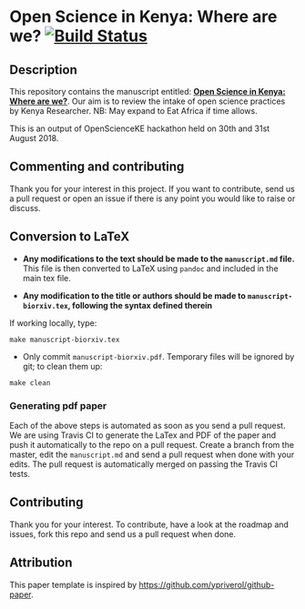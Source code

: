 # Open Science in Kenya: Where are we? [![Build Status](https://travis-ci.org/BioinfoNet/hack-paper.svg?branch=master)](https://travis-ci.org/BioinfoNet/hack-paper)

## Description 

This repository contains the manuscript entitled:
[**Open Science in Kenya: Where are we?**](https://github.com/bioinfonet/hack-paper/blob/master/document/manuscript.md). Our aim is to review the intake of open science practices by Kenya Researcher. NB: May expand to Eat Africa if time allows.

This is an output of OpenScienceKE hackathon held on 30th and 31st August 2018.
     
     
## Commenting and contributing 
Thank you for your interest in this project. If you want to contribute, send us a pull request or open an issue if there is any
point you would like to raise or discuss.


## Conversion to LaTeX
- **Any modifications to the text should be made to the
  `manuscript.md` file.** This file is then converted to LaTeX using
  `pandoc` and included in the main tex file. 

- **Any modification to the title or authors should be made to
  `manuscript-biorxiv.tex`, following the syntax defined therein**

If working locally, type:

```
make manuscript-biorxiv.tex
```

- Only commit `manuscript-biorxiv.pdf`. Temporary files will be ignored
  by git; to clean them up:

```
make clean
```

### Generating pdf paper
Each of the above steps is automated as soon as you send a pull request. We are using Travis CI to generate the LaTex and PDF of the paper and push it automatically to the repo on a pull request. Create a branch from the master, edit the `manuscript.md` and send a pull request when done with your edits. The pull request is automatically merged on passing the Travis CI tests.  

## Contributing

Thank you for your interest. To contribute, have a look at the roadmap and issues, fork this repo and send us a pull request when done. 

## Attribution

This paper template is inspired by https://github.com/ypriverol/github-paper. 
